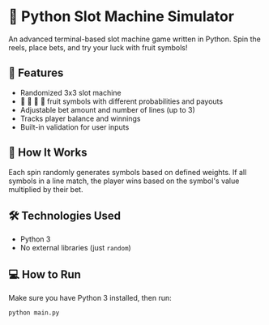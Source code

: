 # 🎰 Python Slot Machine Simulator

An advanced terminal-based slot machine game written in Python. Spin the reels, place bets, and try your luck with fruit symbols!

## 🚀 Features
- Randomized 3x3 slot machine
- 🍒 🍋 🍊 🍉 fruit symbols with different probabilities and payouts
- Adjustable bet amount and number of lines (up to 3)
- Tracks player balance and winnings
- Built-in validation for user inputs

## 🧠 How It Works
Each spin randomly generates symbols based on defined weights. If all symbols in a line match, the player wins based on the symbol's value multiplied by their bet.

## 🛠️ Technologies Used
- Python 3
- No external libraries (just `random`)

## 💻 How to Run

Make sure you have Python 3 installed, then run:

```bash
python main.py
